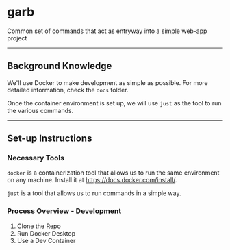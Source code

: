 # garb

Common set of commands that act as entryway into a simple web-app project


--------------------
Background Knowledge
--------------------
We'll use Docker to make development as simple as possible.
For more detailed information, check the `docs` folder.

Once the container environment is set up, we will use `just` as the tool to run the various commands.

--------------------
Set-up Instructions
--------------------
### Necessary Tools
`docker` is a containerization tool that allows us to run the same environment on any machine. Install it at https://docs.docker.com/install/.

`just` is a tool that allows us to run commands in a simple way.

### Process Overview - Development
1. Clone the Repo
2. Run Docker Desktop
3. Use a Dev Container

[//]: # (3. Run `just demo` to do a couple of things!)

[//]: # (### Set-up Instructions - Development)

[//]: # ()
[//]: # (--------------------)

[//]: # (Usage)

[//]: # (--------------------)

[//]: # (#### Running a Development Environment)

[//]: # (1. Run `just dev` to run the tests)

[//]: # (#### Testing, Linting, Formatting)

[//]: # (1. Run `just test` to run the tests)

[//]: # (2. Run `just lint` to run the linter)

[//]: # (3. Run `just format` to run the formatter)

[//]: # (4. Run `just e2e` to run the integrations tests)